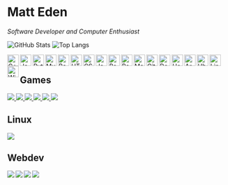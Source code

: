 # Matt Eden
*Software Developer and Computer Enthusiast*

![GitHub Stats](https://github-readme-stats.vercel.app/api?username=matteas-eden&count_private=true&include_all_commits=true&show_icons=true&hide_rank=true&hide_border=true&hide=["contribs"]) ![Top Langs](https://github-readme-stats.vercel.app/api/top-langs/?username=matteas-eden&layout=compact)

[<img align="left" alt="C++" width="26px" src="https://upload.wikimedia.org/wikipedia/commons/thumb/1/18/ISO_C%2B%2B_Logo.svg/306px-ISO_C%2B%2B_Logo.svg.png" />](https://www.google.com/search?&q=C++)
[<img align="left" alt="Java" width="26px" src="https://image.flaticon.com/icons/svg/311/311334.svg" />](https://www.google.com/search?&q=Java)
[<img align="left" alt="Python" width="26px" src="https://image.flaticon.com/icons/svg/1822/1822899.svg" />](https://www.google.com/search?&q=Python)
[<img align="left" alt="MySQL" width="26px" src="https://pngimg.com/uploads/mysql/mysql_PNG23.png" />](https://www.google.com/search?&q=MySQL)
[<img align="left" alt="Bash" width="26px" src="https://raw.githubusercontent.com/odb/official-bash-logo/master/assets/Logos/Icons/SVG/128x128.svg" />](https://www.google.com/search?&q=Bash)
[<img align="left" alt="HTML5" width="26px" src="https://upload.wikimedia.org/wikipedia/commons/thumb/8/80/HTML5_logo_resized.svg/544px-HTML5_logo_resized.svg.png" />](https://www.google.com/search?&q=HTML5)
[<img align="left" alt="CSS" width="26px" src="https://upload.wikimedia.org/wikipedia/commons/thumb/d/d5/CSS3_logo_and_wordmark.svg/1200px-CSS3_logo_and_wordmark.svg.png" />](https://www.google.com/search?&q=CSS)
[<img align="left" alt="Javascript" width="26px" src="https://upload.wikimedia.org/wikipedia/commons/thumb/d/d4/Javascript-shield.svg/1200px-Javascript-shield.svg.png" />](https://www.google.com/search?&q=Javascript)

[<img align="left" alt="React" width="26px" src="https://miro.medium.com/max/500/1*cPh7ujRIfcHAy4kW2ADGOw.png" />](https://www.google.com/search?&q=React)
[<img align="left" alt="Redux" width="26px" src="https://www.logolynx.com/images/logolynx/06/068f98c0f3165a325227a8f474a78c06.png" />](https://www.google.com/search?&q=Redux)
[<img align="left" alt="Material UI" width="26px" src="https://seeklogo.com/images/M/material-ui-logo-5BDCB9BA8F-seeklogo.com.png" />](https://www.google.com/search?&q=Material%20UI)
[<img align="left" alt="Git" width="26px" src="https://www.logolynx.com/images/logolynx/5c/5c06821230661c9ff816be8ab94cd4b5.png" />](https://www.google.com/search?&q=Git)
[<img align="left" alt="Docker" width="26px" src="https://www.docker.com/sites/default/files/d8/2019-07/vertical-logo-monochromatic.png" />](https://www.google.com/search?&q=Docker)
[<img align="left" alt="Heroku" width="26px" src="https://cdn.iconscout.com/icon/free/png-512/heroku-5-569467.png" />](https://www.google.com/search?&q=Heroku)

[<img align="left" alt="Arch Linux" width="26px" src="https://www.logolynx.com/images/logolynx/91/914639a1180c179a71fee283128b01c5.png" />](https://www.google.com/search?&q=Arch%20Linux)
[<img align="left" alt="Ubuntu" width="26px" src="https://www.logolynx.com/images/logolynx/57/5762d8a6f2ae3ae8c9157a9f23dd4f18.png" />](https://www.google.com/search?&q=Ubuntu)
[<img align="left" alt="Linux" width="26px" src="https://image.flaticon.com/icons/svg/226/226772.svg" />](https://www.google.com/search?&q=Linux)
[<img align="left" alt="Windows" width="26px" src="https://image.flaticon.com/icons/svg/882/882702.svg" />](https://www.google.com/search?&q=Windows)
</br>

## Games

<a href="https://github.com/Matteas-Eden/roll-for-reaction">
  <img src="https://github-readme-stats.vercel.app/api/pin/?username=matteas-eden&repo=roll-for-reaction" />
</a>

<a href="https://github.com/Matteas-Eden/energize">
  <img src="https://github-readme-stats.vercel.app/api/pin/?username=matteas-eden&repo=energize" />
</a>

<a href="https://github.com/Matteas-Eden/FlappyBirdVHDL">
  <img src="https://github-readme-stats.vercel.app/api/pin/?username=matteas-eden&repo=FlappyBirdVHDL" />
</a>

<a href="https://github.com/Matteas-Eden/bakugan-rerolled">
  <img src="https://github-readme-stats.vercel.app/api/pin/?username=matteas-eden&repo=bakugan-rerolled" />
</a>

<a href="https://github.com/Matteas-Eden/outerstellar">
  <img src="https://github-readme-stats.vercel.app/api/pin/?username=matteas-eden&repo=outerstellar" />
</a>

<a href="https://github.com/Matteas-Eden/kalah">
  <img src="https://github-readme-stats.vercel.app/api/pin/?username=matteas-eden&repo=kalah" />
</a>

## Linux

<a href="https://github.com/Matteas-Eden/lethal-suicide-linux">
  <img src="https://github-readme-stats.vercel.app/api/pin/?username=matteas-eden&repo=lethal-suicide-linux" />
</a>

## Webdev

<a href="https://github.com/Matteas-Eden/dice-roller">
  <img src="https://github-readme-stats.vercel.app/api/pin/?username=matteas-eden&repo=dice-roller" />
</a>

<a href="https://github.com/Matteas-Eden/react-template">
  <img align="left" src="https://github-readme-stats.vercel.app/api/pin/?username=matteas-eden&repo=react-template" />
</a>

<a href="https://github.com/Matteas-Eden/doto">
  <img align="left" src="https://github-readme-stats.vercel.app/api/pin/?username=matteas-eden&repo=doto" />
</a>

<a href="https://github.com/Matteas-Eden/feedr">
  <img align="left" src="https://github-readme-stats.vercel.app/api/pin/?username=matteas-eden&repo=feedr" />
</a>
